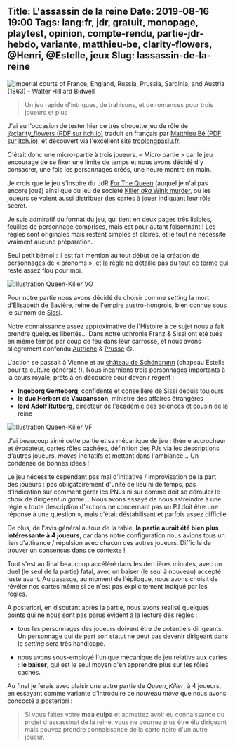 Title: L'assassin de la reine
Date: 2019-08-16 19:00
Tags: lang:fr, jdr, gratuit, monopage, playtest, opinion, compte-rendu, partie-jdr-hebdo, variante, matthieu-be, clarity-flowers, @Henri, @Estelle, jeux
Slug: lassassin-de-la-reine
---

![Imperial courts of France, England, Russia, Prussia, Sardinia, and Austria (1863) - Walter Hilliard Bidwell](images/2019/08/queen-killer.jpg)

> Un jeu rapide d'intrigues, de trahisons, et de romances pour trois joueurs et plus

J'ai eu l'occasion de tester hier ce très chouette jeu de rôle de [@clarity_flowers (PDF sur itch.io)](<https://strangerelics.itch.io/queen-killer>)
traduit en français par [Matthieu Bé (PDF sur itch.io)](https://matthieu-be.itch.io/queen-killer-vf),
et découvert via l'excellent site [troplongpaslu.fr](http://troplongpaslu.fr/jeux-de-role-court/queen-killer/).

C'était donc une micro-partie à trois joueurs.
« Micro partie » car le jeu encourage de se fixer une limite de temps et nous avons décidé d'y consacrer,
une fois les personnages créés, une heure montre en main.

Je crois que le jeu s'inspire du JdR [For The Queen](https://www.evilhat.com/home/for-the-queen/) (auquel je n'ai pas encore joué)
ainsi que du jeu de société [Killer _aka_ Wink murder](https://en.wikipedia.org/wiki/Wink_murder),
où les joueurs se voient aussi distribuer des cartes à jouer indiquant leur rôle secret.

Je suis admiratif du format du jeu, qui tient en deux pages très lisibles,
feuilles de personnage comprises, mais est pour autant foisonnant !
Les règles sont originales mais restent simples et claires,
et le tout ne nécessite vraiment aucune préparation.

Seul petit bémol : il est fait mention au tout début de la création de personnages de « pronoms »,
et la règle ne détaille pas du tout ce terme qui reste assez flou pour moi.

![Illustration Queen-Killer VO](images/2019/08/queen-killer-vo.jpg)

Pour notre partie nous avons décidé de choisir comme _setting_ la mort d'Elisabeth de Bavière,
reine de l'empire austro-hongrois, bien connue sous le surnom de [Sissi](https://fr.wikipedia.org/wiki/%C3%89lisabeth_de_Wittelsbach).

Notre connaissance assez approximative de l'Histoire à ce sujet nous a fait prendre quelques libertés...
Dans notre uchronie Franz & Sissi ont été tués en même temps par coup de feu dans leur carrosse,
et nous avons allègrement confondu [Autriche](https://fr.wikipedia.org/wiki/Autriche) & [Prusse](https://fr.wikipedia.org/wiki/Royaume_de_Prusse) 😄.

L'action se passait à Vienne et au [château de Schönbrunn](https://fr.wikipedia.org/wiki/Ch%C3%A2teau_de_Sch%C3%B6nbrunn)
(chapeau Estelle pour ta culture générale !).
Nous incarnions trois personnages importants à la cours royale, prêts à en découdre pour devenir régent :

- **Ingeborg Genteberg**, confidente et conseillère de Sissi depuis toujours
- **le duc Herbert de Vaucansson**, ministre des affaires étrangères
- **lord Adolf Rutberg**, directeur de l'académie des sciences et cousin de la reine

![Illustration Queen-Killer VF](images/2019/08/queen-killer-vf.png)

J'ai beaucoup aimé cette partie et sa mécanique de jeu :
thème accrocheur et évocateur, cartes rôles cachées, définition des PJs via les descriptions d'autres joueurs,
_moves_ incitatifs et mettant dans l'ambiance... Un condensé de bonnes idées !

Le jeu nécessite cependant pas mal d'initiative / improvisation de la part des joueurs :
pas obligatoirement d'unité de lieu ni de temps,
pas d'indication sur comment gérer les PNJs ni sur comme doit se dérouler le choix de dirigeant _in game_...
Nous avons essayé de nous astreindre à une règle « toute description d'actions ne concernant pas un PJ doit être une réponse à une question »,
mais c'était déstabilisant et parfois assez difficile.

De plus, de l'avis général autour de la table, **la partie aurait été bien plus intéressante à 4 joueurs**,
car dans notre configuration nous avions tous un lien d'attirance / répulsion avec chacun des autres joueurs.
Difficile de trouver un consensus dans ce contexte !

Tout s'est au final beaucoup accéléré dans les dernières minutes,
avec un duel (le seul de la partie) fatal, avec un baiser (le seul à nouveau) accepté juste avant.
Au pasasge, au moment de l'épilogue, nous avons choisit de révéler nos cartes même si ce n'est pas explicitement
indiqué par les règles.

A posteriori, en discutant après la partie, nous avons réalisé quelques points qui ne nous sont pas parus évident à la lecture des règles :

- tous les personnages des joueurs doivent être de potentiels dirigeants.
Un personnage qui de part son statut ne peut pas devenir dirigeant dans le _setting_ sera très handicapé.

- nous avons sous-employé l'unique mécanique de jeu relative aux cartes : **le baiser**,
qui est le seul moyen d'en apprendre plus sur les rôles cachés.

Au final je ferais avec plaisir une autre partie de _Queen_Killer_, à 4 joueurs,
en essayant comme variante d'introduire ce nouveau _move_ que nous avons concocté a posteriori :

> Si vous faites votre **mea culpa** et admettez avoir eu connaissance du projet d'assassinat de la reine,
vous ne pourrez plus être élu dirigeant mais pouvez prendre connaissance de la carte noire d'un autre joueur.
